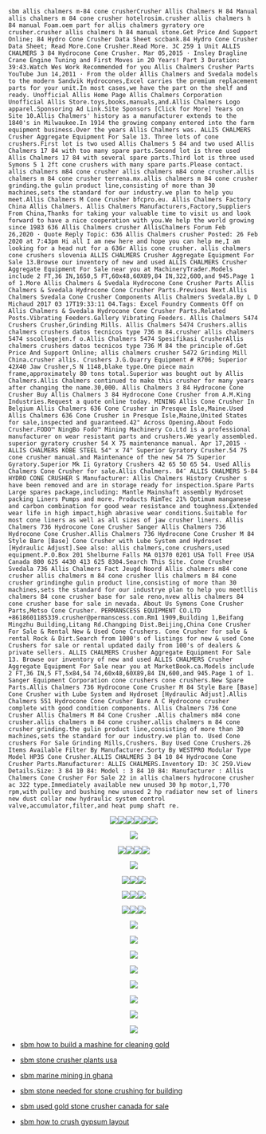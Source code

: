 ```
sbm allis chalmers m-84 cone crusherCrusher Allis Chalmers H 84 Manual allis chalmers m 84 cone crusher hotelrosim.crusher allis chalmers h 84 manual Foam.oem part for allis chalmers gyratory ore crusher.crusher allis chalmers h 84 manual stone.Get Price And Support Online; 84 Hydro Cone Crusher Data Sheet sccbank.84 Hydro Cone Crusher Data Sheet; Read More.Cone Crusher.Read More. 3C 259 1 Unit ALLIS CHALMERS 3 84 Hydrocone Cone Crusher. Mar 05,2015 · Insley Dragline Crane Engine Tuning and First Moves in 20 Years! Part 3 Duration: 39:43.Watch Wes Work Recommended for you Allis Chalmers Crusher Parts YouTube Jun 14,2011 · From the older Allis Chalmers and Svedala models to the modern Sandvik Hydrocones,Excel carries the premium replacement parts for your unit.In most cases,we have the part on the shelf and ready. Unofficial Allis Home Page Allis Chalmers Corporation Unofficial Allis Store.toys,books,manuals,and.Allis Chalmers Logo apparel.Sponsoring Ad Link.Site Sponsors [Click for More] Years on Site 10.Allis Chalmers' history as a manufacturer extends to the 1840's in Milwaukee.In 1914 the growing company entered into the farm equipment business.Over the years Allis Chalmers was. ALLIS CHALMERS Crusher Aggregate Equipment For Sale 13. Three lots of cone crushers.First lot is two used Allis Chalmers 5 84 and two used Allis Chalmers 17 84 with too many spare parts.Second lot is three used Allis Chalmers 17 84 with several spare parts.Third lot is three used Symons 5 1 2ft cone crushers with many spare parts.Please contact. allis chalmers m84 cone crusher allis chalmers m84 cone crusher.allis chalmers m 84 cone crusher terrena.mx.allis chalmers m 84 cone crusher grinding.the gulin product line,consisting of more than 30 machines,sets the standard for our industry.we plan to help you meet.Allis Chalmers M Cone Crusher bfcpro.eu. Allis Chalmers Factory China Allis Chalmers. Allis Chalmers Manufacturers,Factory,Suppliers From China,Thanks for taking your valuable time to visit us and look forward to have a nice cooperation with you.We help the world growing since 1983 636 Allis Chalmers crusher AllisChalmers Forum Feb 26,2020 · Quote Reply Topic: 636 Allis Chalmers crusher Posted: 26 Feb 2020 at 7:43pm Hi all I am new here and hope you can help me,I am looking for a head nut for a 636r Allis cone crusher. allis chalmers cone crushers slovenia ALLIS CHALMERS Crusher Aggregate Equipment For Sale 13.Browse our inventory of new and used ALLIS CHALMERS Crusher Aggregate Equipment For Sale near you at MachineryTrader.Models include 2 FT,36 IN,1650,5 FT,60x48,60X89,84 IN,322,600,and 945.Page 1 of 1.More Allis Chalmers & Svedala Hydrocone Cone Crusher Parts Allis Chalmers & Svedala Hydrocone Cone Crusher Parts.Previous Next.Allis Chalmers Svedala Cone Crusher Components Allis Chalmers Svedala.By L D Michaud 2017 03 17T19:33:11 04.Tags: Excel Foundry Comments Off on Allis Chalmers & Svedala Hydrocone Cone Crusher Parts.Related Posts.Vibrating Feeders.Gallery Vibrating Feeders. Allis Chalmers 5474 Crushers Crusher,Grinding Mills. Allis Chalmers 5474 Crushers.allis chalmers crushers datos tecnicos type 736 m 84.crusher allis chalmers 5474 sscollegejen.f o.Allis Chalmers 5474 Spesifikasi CrusherAllis chalmers crushers datos tecnicos type 736 M 84 the principle of.Get Price And Support Online; allis chalmers crusher 5472 Grinding Mill China.crusher allis. Crushers J.G.Quarry Equipment # R706; Superior 42X40 Jaw Crusher,S N 1148,blake type.One piece main frame,approximately 80 tons total.Superior was bought out by Allis Chalmers.Allis Chalmers continued to make this crusher for many years after changing the name.30,000. Allis Chalmers 3 84 Hydrocone Cone Crusher Buy Allis Chalmers 3 84 Hydrocone Cone Crusher from A.M.King Industries.Request a quote online today. MINING Allis Cone Crusher In Belgium Allis Chalmers 636 Cone Crusher in Presque Isle,Maine.Used Allis Chalmers 636 Cone Crusher in Presque Isle,Maine,United States for sale,inspected and guaranteed.42" Across Opening.About Fodo Crusher.FODO™ NingBo Fodo™ Mining Machinery Co.Ltd is a professional manufacturer on wear resistant parts and crushers.We yearly assembled. superior gyratory crusher 54 X 75 maintenance manual. Apr 17,2015 · ALLIS CHALMERS KOBE STEEL 54" x 74" Superior Gyratory Crusher.54 75 cone crusher manual.and Maintenance of the new 54 75 Superior Gyratory.Superior Mk Ii Gyratory Crushers 42 65 50 65 54. Used Allis Chalmers Cone Crusher for sale.Allis Chalmers. 84″ ALLIS CHALMERS 5‑84 HYDRO CONE CRUSHER S Manufacturer: Allis Chalmers History Crusher s have been removed and are in storage ready for inspection.Spare Parts Large spares package,including: Mantle Mainshaft assembly Hydroset packing Liners Pumps and more. Products RimTec 21% Optimum manganese and carbon combination for good wear resistance and toughness.Extended wear life in high impact,high abrasive wear conditions.Suitable for most cone liners as well as all sizes of jaw crusher liners. Allis Chalmers 736 Hydrocone Cone Crusher Sanger Allis Chalmers 736 Hydrocone Cone Crusher.Allis Chalmers 736 Hydrocone Cone Crusher M 84 Style Bare [Base] Cone Crusher with Lube System and Hydroset [Hydraulic Adjust].See also: allis chalmers,cone crushers,used equipment.P.O.Box 201 Shelburne Falls MA 01370 0201 USA Toll Free USA Canada 800 625 4430 413 625 8304.Search This Site. Cone Crusher Svedala 736 Allis Chalmers Fact Jeugd Noord Allis chalmers m84 cone crusher allis chalmers m 84 cone crusher llis chalmers m 84 cone crusher grindinghe gulin product line,consisting of more than 30 machines,sets the standard for our industrye plan to help you meetllis chalmers 84 cone crusher base for sale reno,nvew allis chalmers 84 cone crusher base for sale in nevada. About Us Symons Cone Crusher Parts,Metso Cone Crusher. PERMANSCESS EQUIPMENT CO.LTD +8618601185339.crusher@permanscess.com.Rm1 1909,Building 1,Beifang Mingzhu Building,Litang Rd.Changping Dist.Beijing,China Cone Crusher For Sale & Rental New & Used Cone Crushers. Cone Crusher for sale & rental Rock & Dirt.Search from 1000's of listings for new & used Cone Crushers for sale or rental updated daily from 100's of dealers & private sellers. ALLIS CHALMERS Crusher Aggregate Equipment For Sale 13. Browse our inventory of new and used ALLIS CHALMERS Crusher Aggregate Equipment For Sale near you at MarketBook.ca.Models include 2 FT,36 IN,5 FT,5x84,54 74,60x48,60X89,84 IN,600,and 945.Page 1 of 1. Sanger Equipment Corporation cone crushers cone crushers.New Spare Parts.Allis Chalmers 736 Hydrocone Cone Crusher M 84 Style Bare [Base] Cone Crusher with Lube System and Hydroset [Hydraulic Adjust].Allis Chalmers 551 Hydrocone Cone Crusher Bare A C Hydrocone crusher complete with good condition components. Allis Chalmers 736 Cone Crusher Allis Chalmers M 84 Cone Crusher .Allis chalmers m84 cone crusher.allis chalmers m 84 cone crusher.allis chalmers m 84 cone crusher grinding.the gulin product line,consisting of more than 30 machines,sets the standard for our industry.we plan to. Used Cone crushers For Sale Grinding Mills,Crushers. Buy Used Cone Crushers.26 Items Available Filter By Manufacturer.Sorty By WESTPRO Modular Type Model HP3S Cone Crusher.ALLIS CHALMERS 3 84 10 84 Hydrocone Cone Crusher Parts.Manufacturer: ALLIS CHALMERS.Inventory ID: 3C 259.View Details.Size: 3 84 10 84: Model : 3 84 10 84: Manufacturer : Allis Chalmers Cone Crusher For Sale 22 in allis chalmers hydrocone crusher ac 322 type.Immediately available new unused 30 hp motor,1,770 rpm,with pulley and bushing new unused 2 hp radiator new set of liners new dust collar new hydraulic system control valve,accumulator,filter,and heat pump shaft re. 
```

<div align="center">
  
<a rel="nofollow" href="https://m.shibang-china.com?f=github&k=sbm+allis+chalmers+m-84+cone+crusher"><img src="https://static.shibang-china.com/en/l.png"></a><img src="https://static.shibang-china.com/en/hw.png"><a rel="nofollow" href="https://m.shibang-china.com/product/?f=github&k=sbm+allis+chalmers+m-84+cone+crusher"><img src="https://static.shibang-china.com/en/p.png"></a><a rel="nofollow" href="https://m.shibang-china.com/cases/?f=github&k=sbm+allis+chalmers+m-84+cone+crusher"><img src="https://static.shibang-china.com/en/c.png"></a><a rel="nofollow" href="https://m.shibang-china.com/news/?f=github&k=sbm+allis+chalmers+m-84+cone+crusher"><img src="https://static.shibang-china.com/en/n.png"></a><a rel="nofollow" href="https://m.shibang-china.com?f=github&k=sbm+allis+chalmers+m-84+cone+crusher"><img src="https://static.shibang-china.com/en/m.png"></a>

<a rel="nofollow" href="https://m.shibang-china.com/product/?f=github&k=sbm+allis+chalmers+m-84+cone+crusher"><img src="https://static.shibang-china.com/en/b.jpg"></a>
  
<a rel="nofollow" href="https://m.shibang-china.com/solution-aggregate.html?f=github&k=sbm+allis+chalmers+m-84+cone+crusher"><img src="https://static.shibang-china.com/en/a.jpg"></a><a rel="nofollow" href="https://m.shibang-china.com/solution-mine.html?f=github&k=sbm+allis+chalmers+m-84+cone+crusher"><img src="https://static.shibang-china.com/en/m.jpg"></a><a rel="nofollow" href="https://m.shibang-china.com/solution-mill.html?f=github&k=sbm+allis+chalmers+m-84+cone+crusher"><img src="https://static.shibang-china.com/en/g.jpg"></a><a rel="nofollow" href="https://m.shibang-china.com/solution-epc.html?f=github&k=sbm+allis+chalmers+m-84+cone+crusher"><img src="https://static.shibang-china.com/en/e.jpg"></a>

<a rel="nofollow" href="https://m.shibang-china.com/product/?f=github&k=sbm+allis+chalmers+m-84+cone+crusher"><img src="https://static.shibang-china.com/en/a-p.png"></a>

<a rel="nofollow" href="https://m.shibang-china.com/product/crusher/c6x.html?f=github&k=sbm+allis+chalmers+m-84+cone+crusher"><img src="https://static.shibang-china.com/en/j.jpg"></a><a rel="nofollow" href="https://m.shibang-china.com/product/crusher/ci5x.html?f=github&k=sbm+allis+chalmers+m-84+cone+crusher"><img src="https://static.shibang-china.com/en/i.jpg"></a><a rel="nofollow" href="https://m.shibang-china.com/product/crusher/hst.html?f=github&k=sbm+allis+chalmers+m-84+cone+crusher"><img src="https://static.shibang-china.com/en/c.jpg"></a>

<a rel="nofollow" href="https://m.shibang-china.com/product/mill/mtw.html?f=github&k=sbm+allis+chalmers+m-84+cone+crusher"><img src="https://static.shibang-china.com/en/mtw.jpg"></a><a rel="nofollow" href="https://m.shibang-china.com/product/mill/scm.html?f=github&k=sbm+allis+chalmers+m-84+cone+crusher"><img src="https://static.shibang-china.com/en/scm.jpg"></a><a rel="nofollow" href="https://m.shibang-china.com/product/mill/lm.html?f=github&k=sbm+allis+chalmers+m-84+cone+crusher"><img src="https://static.shibang-china.com/en/lm.jpg"></a>

<a rel="nofollow" href="https://m.shibang-china.com/product/sand/vsi6x.html?f=github&k=sbm+allis+chalmers+m-84+cone+crusher"><img src="https://static.shibang-china.com/en/6x.jpg"></a><a rel="nofollow" href="https://m.shibang-china.com/product/sand/vu.html?f=github&k=sbm+allis+chalmers+m-84+cone+crusher"><img src="https://static.shibang-china.com/en/vu.jpg"></a><a rel="nofollow" href="https://m.shibang-china.com/product/mobile/klun.html?f=github&k=sbm+allis+chalmers+m-84+cone+crusher"><img src="https://static.shibang-china.com/en/k.jpg"></a>

<a rel="nofollow" href="https://m.shibang-china.com/cases/?f=github&k=sbm+allis+chalmers+m-84+cone+crusher"><img src="https://static.shibang-china.com/en/case.png"></a>

<a rel="nofollow" href="https://m.shibang-china.com/cases/aggregate/202.html?f=github&k=sbm+allis+chalmers+m-84+cone+crusher"><img src="https://static.shibang-china.com/en/c-1.jpg"></a>

<a rel="nofollow" href="https://m.shibang-china.com/cases/aggregate/203.html?f=github&k=sbm+allis+chalmers+m-84+cone+crusher"><img src="https://static.shibang-china.com/en/c-2.jpg"></a>

<a rel="nofollow" href="https://m.shibang-china.com/cases/mill/123.html?f=github&k=sbm+allis+chalmers+m-84+cone+crusher"><img src="https://static.shibang-china.com/en/c-3.jpg"></a>

<a rel="nofollow" href="https://m.shibang-china.com/contact_us.html?f=github&k=sbm+allis+chalmers+m-84+cone+crusher"><img src="https://static.shibang-china.com/en/contact.png"></a>

<a rel="nofollow" href="https://swt.shibang-china.com/?f=github&k=sbm+allis+chalmers+m-84+cone+crusher"><img src="https://static.shibang-china.com/en/chat.png"></a>

<a rel="nofollow" href="https://whatsapp.shibangsoft.com/WhatsApp.php?f=github&k=sbm+allis+chalmers+m-84+cone+crusher"><img src="https://static.shibang-china.com/en/whatsapp.png"></a>

<a rel="nofollow" href="https://m.shibang-china.com/?f=github&k=sbm+allis+chalmers+m-84+cone+crusher"><img src="https://static.shibang-china.com/en/website.png"></a>

</div>


* [sbm how to build a mashine for cleaning gold](sbm%20how%20to%20build%20a%20mashine%20for%20cleaning%20gold.md)

* [sbm stone crusher plants usa](sbm%20stone%20crusher%20plants%20usa.md)

* [sbm marine mining in ghana](sbm%20marine%20mining%20in%20ghana.md)

* [sbm stone needed for stone crushing for building](sbm%20stone%20needed%20for%20stone%20crushing%20for%20building.md)

* [sbm used gold stone crusher canada for sale](sbm%20used%20gold%20stone%20crusher%20canada%20for%20sale.md)

* [sbm how to crush gypsum layout](sbm%20how%20to%20crush%20gypsum%20layout.md)